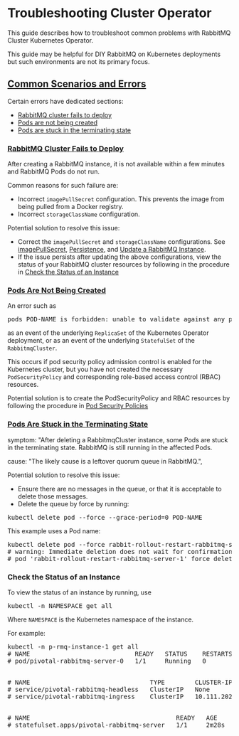 # Troubleshooting Cluster Operator

This guide describes how to troubleshoot common problems with RabbitMQ Cluster Kubernetes Operator.

This guide may be helpful for DIY RabbitMQ on Kubernetes deployments but such environments
are not its primary focus.


## <a id="errors" class="anchor" href="#errors">Common Scenarios and Errors</a>

Certain errors have dedicated sections:

+ [RabbitMQ cluster fails to deploy](#cluster-fails-to-deploy)
+ [Pods are not being created](#pods-are-not-created)
+ [Pods are stuck in the terminating state](#pods-stuck-in-terminating-state)

### <a id="cluster-fails-to-deploy" class="anchor" href="#cluster-fails-to-deploy">RabbitMQ Cluster Fails to Deploy</a>

After creating a RabbitMQ instance, it is not available within a few minutes and RabbitMQ Pods do not run.

Common reasons for such failure are:

 * Incorrect `imagePullSecret` configuration. This prevents the image from being pulled from a Docker registry.
 * Incorrect `storageClassName` configuration.

Potential solution to resolve this issue:

 * Correct the <code>imagePullSecret</code> and <code>storageClassName</code>
   configurations. See [imagePullSecret](/using-cluster-operator.html#image-pull-secret),
   [Persistence](/using-cluster-operator.html#persistence), and
   [Update a RabbitMQ Instance](/using.html#update).
 * If the issue persists after updating the above configurations, view the status
   of your RabbitMQ cluster resources by following in the procedure in
   [Check the Status of an Instance](#check-instance-status)

### <a id="pods-are-not-created" class="anchor" href="#pods-are-not-created">Pods Are Not Being Created</a>

An error such as

<pre class="lang-plaintext">
pods POD-NAME is forbidden: unable to validate against any pod security policy: []
</pre>

as an event of the underlying `ReplicaSet` of the Kubernetes Operator deployment, or as an
event of the underlying `StatefulSet` of the `RabbitmqCluster`.

This occurs if pod security policy admission control is enabled for the
Kubernetes cluster, but you have not created the necessary `PodSecurityPolicy` and
corresponding role-based access control (RBAC) resources.

Potential solution is to create the PodSecurityPolicy and RBAC resources by following the procedure in
[Pod Security Policies](/using-cluster-operator.html#psp)

### <a id="pods-stuck-in-terminating-state" class="anchor" href="#pods-stuck-in-terminating-state">Pods Are Stuck in the Terminating State</a>

symptom: "After deleting a RabbitmqCluster instance, some Pods
are stuck in the terminating state. RabbitMQ is still running in the affected Pods.

cause: "The likely cause is a leftover quorum queue in RabbitMQ.",

Potential solution to resolve this issue:

 * Ensure there are no messages in the queue, or that it is acceptable to delete those messages.
 * Delete the queue by force by running:

<pre class="lang-bash">
kubectl delete pod --force --grace-period=0 POD-NAME
</pre>

This example uses a Pod name:

<pre class="lang-bash">
kubectl delete pod --force rabbit-rollout-restart-rabbitmq-server-1
# warning: Immediate deletion does not wait for confirmation that the running resource has been terminated. The resource may continue to run on the cluster indefinitely.
# pod 'rabbit-rollout-restart-rabbitmq-server-1' force deleted
</pre>

### <a id='check-instance-status'></a> Check the Status of an Instance

To view the status of an instance by running, use

<pre class="lang-bash">
kubectl -n NAMESPACE get all
</pre>

Where `NAMESPACE` is the Kubernetes namespace of the instance.

For example:

<pre class="lang-bash">
kubectl -n p-rmq-instance-1 get all
# NAME                            READY   STATUS    RESTARTS   AGE
# pod/pivotal-rabbitmq-server-0   1/1     Running   0          2m27s
<br/>
# NAME                                TYPE        CLUSTER-IP       EXTERNAL-IP   PORT(S)                        AGE
# service/pivotal-rabbitmq-headless   ClusterIP   None             None        4369/TCP                       2m27s
# service/pivotal-rabbitmq-ingress    ClusterIP   10.111.202.183   None        5672/TCP,15672/TCP,15692/TCP   2m28s
<br/>
# NAME                                       READY   AGE
# statefulset.apps/pivotal-rabbitmq-server   1/1     2m28s
</pre>

